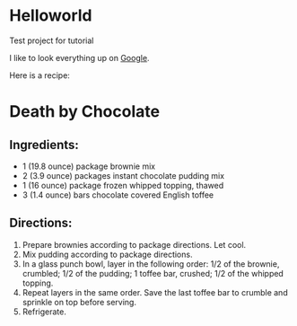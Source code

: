 # Helloworld
Test project for tutorial

I like to look everything up on [Google](https://www.google.com).

Here is a recipe:

# Death by Chocolate

## Ingredients:

* 1 (19.8 ounce) package brownie mix 
* 2 (3.9 ounce) packages instant chocolate pudding mix 
* 1 (16 ounce) package frozen whipped topping, thawed 
* 3 (1.4 ounce) bars chocolate covered English toffee

## Directions:

1. Prepare brownies according to package directions. Let cool.
2. Mix pudding according to package directions.
3. In a glass punch bowl, layer in the following order: 1/2 of the brownie, crumbled; 1/2 of the pudding; 1 toffee bar, crushed; 1/2 of the whipped topping.
4. Repeat layers in the same order. Save the last toffee bar to crumble and sprinkle on top before serving.
5. Refrigerate. 
